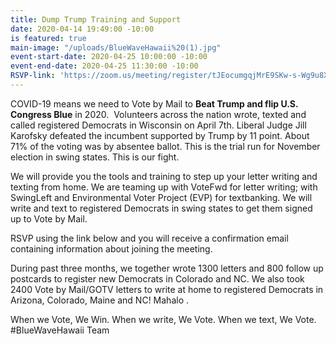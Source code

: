```yaml
---
title: Dump Trump Training and Support
date: 2020-04-14 19:49:00 -10:00
is featured: true
main-image: "/uploads/BlueWaveHawaii%20(1).jpg"
event-start-date: 2020-04-25 10:00:00 -10:00
event-end-date: 2020-04-25 11:30:00 -10:00
RSVP-link: 'https://zoom.us/meeting/register/tJEocumgqjMrE9SKw-s-Wg9u8XqeiMb5eWj6 '
---
```


COVID-19 means we need to Vote by Mail to **Beat Trump and flip U.S. Congress Blue** in 2020.  Volunteers across the nation wrote, texted and called registered Democrats in Wisconsin on April 7th. Liberal Judge Jill Karofsky defeated the incumbent supported by Trump by 11 point. About 71% of the voting was by absentee ballot. This is the trial run for November election in swing states. This is our fight.  

We will provide you the tools and training to step up your letter writing and texting from home.  We are teaming up with VoteFwd for letter writing; with SwingLeft and Environmental Voter Project (EVP) for textbanking. We will write and text to registered Democrats in swing states to get them signed up to Vote by Mail.  

RSVP using the link below and you will receive a confirmation email containing information about joining the meeting.

During past three months, we together wrote 1300 letters and 800 follow up postcards to register new Democrats in Colorado and NC.   We also took 2400 Vote by Mail/GOTV letters to write at home to registered Democrats in Arizona, Colorado, Maine and NC!  Mahalo .  

When we Vote, We Win.  When we write, We Vote. When we text, We Vote.
#BlueWaveHawaii Team
